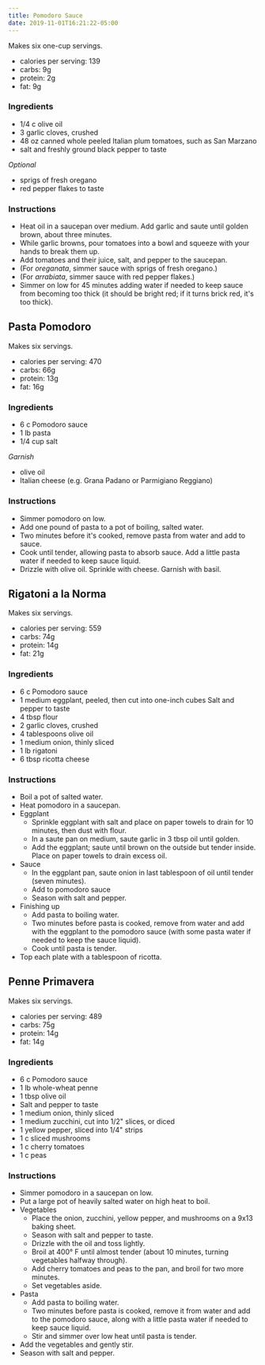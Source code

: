 ```yaml
---
title: Pomodoro Sauce
date: 2019-11-01T16:21:22-05:00
---
```



Makes six one-cup servings.

- calories per serving: 139
- carbs: 9g
- protein: 2g
- fat: 9g

### Ingredients
- 1/4 c olive oil
- 3 garlic cloves, crushed
- 48 oz canned whole peeled Italian plum tomatoes, such as San Marzano
- salt and freshly ground black pepper to taste

_Optional_

- sprigs of fresh oregano
- red pepper flakes to taste

### Instructions
- Heat oil in a saucepan over medium. Add garlic and saute until golden brown, about three minutes. 
- While garlic browns, pour tomatoes into a bowl and squeeze with your hands to break them up. 
- Add tomatoes and their juice, salt, and pepper to the saucepan. 
- (For _oreganata_, simmer sauce with sprigs of fresh oregano.)
- (For _arrabiata_, simmer sauce with red pepper flakes.)
- Simmer on low for 45 minutes adding water if needed to keep sauce from becoming too thick (it should be bright red; if it turns brick red, it's too thick).

## Pasta Pomodoro
Makes six servings.

- calories per serving: 470
- carbs: 66g
- protein: 13g
- fat: 16g

### Ingredients
- 6 c Pomodoro sauce
- 1 lb pasta
- 1/4 cup salt

_Garnish_

- olive oil
- Italian cheese (e.g. Grana Padano or Parmigiano Reggiano)

### Instructions
- Simmer pomodoro on low. 
- Add one pound of pasta to a pot of boiling, salted water. 
- Two minutes before it's cooked, remove pasta from water and add to sauce. 
- Cook until tender, allowing pasta to absorb sauce. Add a little pasta water if needed to keep sauce liquid. 
- Drizzle with olive oil. Sprinkle with cheese. Garnish with basil.

## Rigatoni a la Norma
Makes six servings.

- calories per serving: 559
- carbs: 74g
- protein: 14g
- fat: 21g

### Ingredients
- 6 c Pomodoro sauce
- 1 medium eggplant, peeled, then cut into one-inch cubes Salt and pepper to taste
- 4 tbsp flour
- 2 garlic cloves, crushed
- 4 tablespoons olive oil
- 1 medium onion, thinly sliced
- 1 lb rigatoni
- 6 tbsp ricotta cheese

### Instructions
- Boil a pot of salted water. 
- Heat pomodoro in a saucepan. 
- Eggplant
	- Sprinkle eggplant with salt and place on paper towels to drain for 10 minutes, then dust with flour. 
	- In a saute pan on medium, saute garlic in 3 tbsp oil until golden. 
	- Add the eggplant; saute until brown on the outside but tender inside. Place on paper towels to drain excess oil. 
- Sauce
	- In the eggplant pan, saute onion in last tablespoon of oil until tender (seven minutes). 
	- Add to pomodoro sauce
	- Season with salt and pepper. 
- Finishing up
	- Add pasta to boiling water. 
	- Two minutes before pasta is cooked, remove from water and add with the eggplant to the pomodoro sauce (with some pasta water if needed to keep the sauce liquid). 
	- Cook until pasta is tender. 
- Top each plate with a tablespoon of ricotta.


## Penne Primavera
Makes six servings.

- calories per serving: 489
- carbs: 75g
- protein: 14g
- fat: 14g

### Ingredients
- 6 c Pomodoro sauce
- 1 lb whole-wheat penne
- 1 tbsp olive oil
- Salt and pepper to taste
- 1 medium onion, thinly sliced
- 1 medium zucchini, cut into 1/2" slices, or diced
- 1 yellow pepper, sliced into 1/4" strips
- 1 c sliced mushrooms
- 1 c cherry tomatoes
- 1 c peas

### Instructions
- Simmer pomodoro in a saucepan on low.
- Put a large pot of heavily salted water on high heat to boil.
- Vegetables
	- Place the onion, zucchini, yellow pepper, and mushrooms on a 9x13 baking sheet. 
	- Season with salt and pepper to taste.
	- Drizzle with the oil and toss lightly. 
	- Broil at 400° F until almost tender (about 10 minutes, turning vegetables halfway through). 
	- Add cherry tomatoes and peas to the pan, and broil for two more minutes. 
	- Set vegetables aside. 
- Pasta
	- Add pasta to boiling water. 
	- Two minutes before pasta is cooked, remove it from water and add to the pomodoro sauce, along with a little pasta water if needed to keep sauce liquid. 
	- Stir and simmer over low heat until pasta is tender. 
- Add the vegetables and gently stir. 
- Season with salt and pepper.

